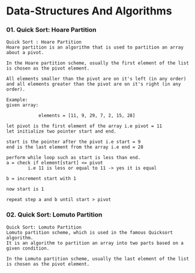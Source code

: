 # Data-Structures And Algorithms


### 01. Quick Sort: Hoare Partition

    Quick Sort : Hoare Partition
    Hoare partition is an algorithm that is used to partition an array about a pivot. 

    In the Hoare partition scheme, usually the first element of the list is chosen as the pivot element.

    All elements smaller than the pivot are on it's left (in any order) and all elements greater than the pivot are on it's right (in any order).

    Example:
    given array:

                elements = [11, 9, 29, 7, 2, 15, 28]
            
    let pivot is the first element of the array i.e pivot = 11
    let initialize two pointer start and end.

    start is the pointer after the pivot i.e start = 9
    end is the last element from the array i.e end = 28

    perform while loop such as start is less than end.
    a = check if element[start] <= pivot
            i.e 11 is less or equal to 11 -> yes it is equal

    b = increment start with 1

    now start is 1

    repeat step a and b until start > pivot



### 02. Quick Sort: Lomuto Partition

    Quick Sort: Lomuto Partition
    Lomuto partition scheme, which is used in the famous Quicksort algorithm. 
    It is an algorithm to partition an array into two parts based on a given condition.

    In the Lomuto partition scheme, usually the last element of the list is chosen as the pivot element.